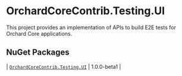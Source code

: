 # OrchardCoreContrib.Testing.UI

This project provides an implementation of APIs to build E2E tests for Orchard Core applications.

## NuGet Packages

| [`OrchardCoreContrib.Testing.UI`](https://www.nuget.org/packages/OrchardCoreContrib.Testing.UI/1.0.0-beta1) | 1.0.0-beta1 |
